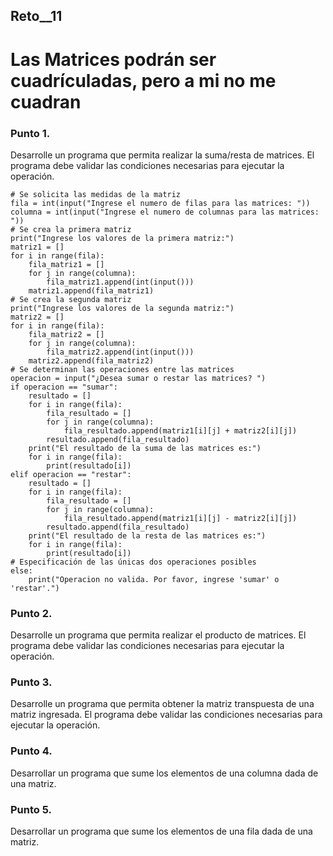 ## Reto__11
# Las Matrices podrán ser cuadrículadas, pero a mi no me cuadran
### Punto 1. 
Desarrolle un programa que permita realizar la suma/resta de matrices. El programa debe validar las condiciones necesarias para ejecutar la operación.

```
# Se solicita las medidas de la matriz
fila = int(input("Ingrese el numero de filas para las matrices: "))
columna = int(input("Ingrese el numero de columnas para las matrices: "))
# Se crea la primera matriz
print("Ingrese los valores de la primera matriz:")
matriz1 = []
for i in range(fila):
    fila_matriz1 = []
    for j in range(columna):
        fila_matriz1.append(int(input()))
    matriz1.append(fila_matriz1)
# Se crea la segunda matriz
print("Ingrese los valores de la segunda matriz:")
matriz2 = []
for i in range(fila):
    fila_matriz2 = []
    for j in range(columna):
        fila_matriz2.append(int(input()))
    matriz2.append(fila_matriz2)
# Se determinan las operaciones entre las matrices
operacion = input("¿Desea sumar o restar las matrices? ")
if operacion == "sumar":
    resultado = []
    for i in range(fila):
        fila_resultado = []
        for j in range(columna):
            fila_resultado.append(matriz1[i][j] + matriz2[i][j])
        resultado.append(fila_resultado)
    print("El resultado de la suma de las matrices es:")
    for i in range(fila):
        print(resultado[i])
elif operacion == "restar":
    resultado = []
    for i in range(fila):
        fila_resultado = []
        for j in range(columna):
            fila_resultado.append(matriz1[i][j] - matriz2[i][j])
        resultado.append(fila_resultado)
    print("El resultado de la resta de las matrices es:")
    for i in range(fila):
        print(resultado[i])
# Especificación de las únicas dos operaciones posibles        
else:
    print("Operacion no valida. Por favor, ingrese 'sumar' o 'restar'.")
```

### Punto 2. 
Desarrolle un programa que permita realizar el producto de matrices. El programa debe validar las condiciones necesarias para ejecutar la operación.

### Punto 3. 
Desarrolle un programa que permita obtener la matriz transpuesta de una matriz ingresada. El programa debe validar las condiciones necesarias para ejecutar la operación.

### Punto 4. 
Desarrollar un programa que sume los elementos de una columna dada de una matriz.

### Punto 5. 
Desarrollar un programa que sume los elementos de una fila dada de una matriz.

